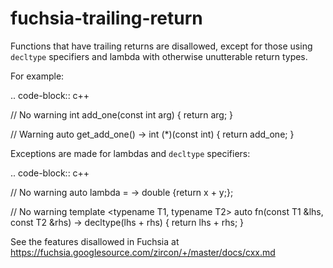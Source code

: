 fuchsia-trailing-return
=======================

Functions that have trailing returns are disallowed, except for those
using `decltype` specifiers and lambda with otherwise unutterable return
types.

For example:

.. code-block:: c++

// No warning int add\_one(const int arg) { return arg; }

// Warning auto get\_add\_one() -&gt; int (\*)(const int) { return
add\_one; }

Exceptions are made for lambdas and `decltype` specifiers:

.. code-block:: c++

// No warning auto lambda = [](double%20x,%20double%20y) -&gt; double
{return x + y;};

// No warning template &lt;typename T1, typename T2&gt; auto fn(const T1
&lhs, const T2 &rhs) -&gt; decltype(lhs + rhs) { return lhs + rhs; }

See the features disallowed in Fuchsia at
https://fuchsia.googlesource.com/zircon/+/master/docs/cxx.md
